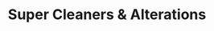---
title: "Super Cleaners & Alterations"
url: /gilbert/super-cleaners-und-alterations/
shop: Wäscherei
---